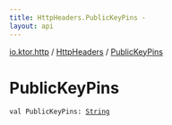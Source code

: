 ```yaml
---
title: HttpHeaders.PublicKeyPins - 
layout: api
---
```


<div class='api-docs-breadcrumbs'><a href="../index.html">io.ktor.http</a> / <a href="index.html">HttpHeaders</a> / <a href="./-public-key-pins.html">PublicKeyPins</a></div>

# PublicKeyPins

<div class="signature"><code><span class="keyword">val </span><span class="identifier">PublicKeyPins</span><span class="symbol">: </span><a href="https://kotlinlang.org/api/latest/jvm/stdlib/kotlin/-string/index.html"><span class="identifier">String</span></a></code></div>
